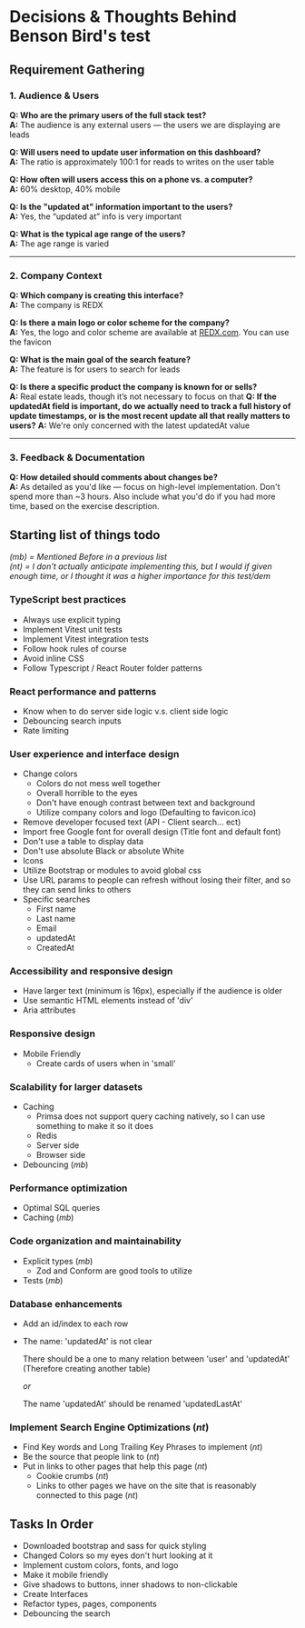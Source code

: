 # Decisions & Thoughts Behind Benson Bird's test

## Requirement Gathering

### 1. **Audience & Users**

**Q: Who are the primary users of the full stack test?**  
**A:** The audience is any external users — the users we are displaying are leads

**Q: Will users need to update user information on this dashboard?**  
**A:** The ratio is approximately 100:1 for reads to writes on the user table

**Q: How often will users access this on a phone vs. a computer?**  
**A:** 60% desktop, 40% mobile

**Q: Is the "updated at" information important to the users?**  
**A:** Yes, the “updated at” info is very important

**Q: What is the typical age range of the users?**  
**A:** The age range is varied

---

### 2. **Company Context**

**Q: Which company is creating this interface?**  
**A:** The company is REDX

**Q: Is there a main logo or color scheme for the company?**  
**A:** Yes, the logo and color scheme are available at [REDX.com](https://www.redx.com). You can use the favicon

**Q: What is the main goal of the search feature?**  
**A:** The feature is for users to search for leads

**Q: Is there a specific product the company is known for or sells?**  
**A:** Real estate leads, though it’s not necessary to focus on that
**Q: If the updatedAt field is important, do we actually need to track a full history of update timestamps, or is the most recent update all that really matters to users?**
**A:** We're only concerned with the latest updatedAt value

---

### 3. **Feedback & Documentation**

**Q: How detailed should comments about changes be?**  
**A:** As detailed as you'd like — focus on high-level implementation. Don't spend more than ~3 hours. Also include what you'd do if you had more time, based on the exercise description.

## Starting list of things todo

_(mb) = Mentioned Before in a previous list_  
_(nt) = I don't actually anticipate implementing this, but I would if given enough time, or I thought it was a higher importance for this test/dem_

### TypeScript best practices

- Always use explicit typing
- Implement Vitest unit tests
- Implement Vitest integration tests
- Follow hook rules of course
- Avoid inline CSS
- Follow Typescript / React Router folder patterns

### React performance and patterns

- Know when to do server side logic v.s. client side logic
- Debouncing search inputs
- Rate limiting

### User experience and interface design

- Change colors
  - Colors do not mess well together
  - Overall horrible to the eyes
  - Don't have enough contrast between text and background
  - Utilize company colors and logo (Defaulting to favicon.ico)
- Remove developer focused text (API - Client search... ect)
- Import free Google font for overall design (Title font and default font)
- Don't use a table to display data
- Don't use absolute Black or absolute White
- Icons
- Utilize Bootstrap or modules to avoid global css
- Use URL params to people can refresh without losing their filter, and so they can send links to others
- Specific searches
  - First name
  - Last name
  - Email
  - updatedAt
  - CreatedAt

### Accessibility and responsive design

- Have larger text (minimum is 16px), especially if the audience is older
- Use semantic HTML elements instead of 'div'
- Aria attributes

### Responsive design

- Mobile Friendly
  - Create cards of users when in 'small'

### Scalability for larger datasets

- Caching
  - Primsa does not support query caching natively, so I can use something to make it so it does
  - Redis
  - Server side
  - Browser side
- Debouncing (_mb_)

### Performance optimization

- Optimal SQL queries
- Caching (_mb_)

### Code organization and maintainability

- Explicit types (_mb_)
  - Zod and Conform are good tools to utilize
- Tests (_mb_)

### Database enhancements

- Add an id/index to each row
- The name: 'updatedAt' is not clear

  There should be a one to many relation between 'user' and 'updatedAt' (Therefore creating another table)

  _or_

  The name 'updatedAt' should be renamed 'updatedLastAt'

### Implement Search Engine Optimizations (_nt_)

- Find Key words and Long Trailing Key Phrases to implement (_nt_)
- Be the source that people link to (_nt_)
- Put in links to other pages that help this page (_nt_)
  - Cookie crumbs (_nt_)
  - Links to other pages we have on the site that is reasonably connected to this page (_nt_)

## Tasks In Order

- Downloaded bootstrap and sass for quick styling
- Changed Colors so my eyes don't hurt looking at it
- Implement custom colors, fonts, and logo
- Make it mobile friendly
- Give shadows to buttons, inner shadows to non-clickable
- Create Interfaces
- Refactor types, pages, components
- Debouncing the search
